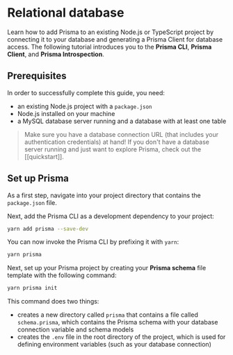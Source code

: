 # Relational database
Learn how to add Prisma to an existing Node.js or TypeScript project by connecting it to your database and generating a Prisma Client for database access. The following tutorial introduces you to the **Prisma CLI**, **Prisma Client**, and **Prisma Introspection**.

## Prerequisites
In order to successfully complete this guide, you need:
- an existing Node.js project with a `package.json`
- Node.js installed on your machine
- a MySQL database server running and a database with at least one table

> Make sure you have a database connection URL (that includes your authentication credentials) at hand! If you don't have a database server running and just want to explore Prisma, check out the [[quickstart]].

## Set up Prisma
As a first step, navigate into your project directory that contains the `package.json` file.

Next, add the Prisma CLI as a development dependency to your project:
```sh
yarn add prisma --save-dev
```

You can now invoke the Prisma CLI by prefixing it with `yarn`:
```sh
yarn prisma
```

Next, set up your Prisma project by creating your **Prisma schema** file template with the following command:
```sh
yarn prisma init
```

This command does two things:
- creates a new directory called `prisma` that contains a file called `schema.prisma`, which contains the Prisma schema with your database connection variable and schema models
- creates the `.env` file in the root directory of the project, which is used for defining environment variables (such as your database connection)